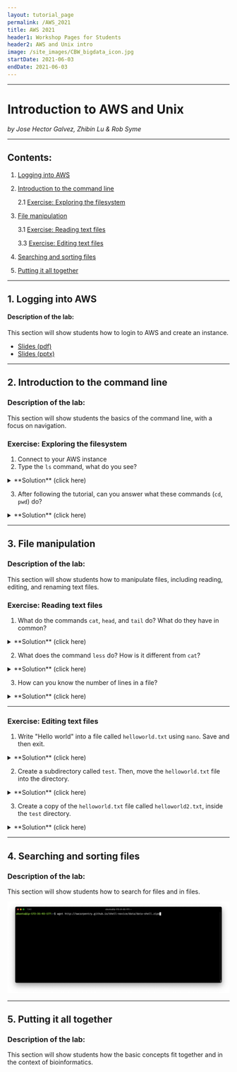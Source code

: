 ```yaml
---
layout: tutorial_page
permalink: /AWS_2021
title: AWS 2021
header1: Workshop Pages for Students
header2: AWS and Unix intro
image: /site_images/CBW_bigdata_icon.jpg
startDate: 2021-06-03
endDate: 2021-06-03
---
```


-----------------------

# Introduction to AWS and Unix

*by Jose Hector Galvez, Zhibin Lu & Rob Syme*

---

## Contents:

1. [Logging into AWS ](#aws_login)


2. [Introduction to the command line](#command_line_intro)

    2.1 [Exercise: Exploring the filesystem](#filesystem_exploration)

3. [File manipulation](#file_manip)

    3.1 [Exercise: Reading text files](#read_files)

    3.3 [Exercise: Editing text files](#edit_file)

4. [Searching and sorting files](#search_sort)

5. [Putting it all together](#conclusion)

-----------------------

<a name="aws_login"></a>
## 1. Logging into AWS

#### Description of the lab:
This section will show students how to login to AWS and create an instance.

- [Slides (pdf)](data/CBW_2021_AWS.pdf)
- [Slides (pptx)](data/CBW_2021_AWS.pptx)

-----------------------
<a name="command_line_intro"></a>
## 2. Introduction to the command line

### Description of the lab:
This section will show students the basics of the command line, with a focus on navigation.

<a name="filesystem_exploration"></a>
### Exercise: Exploring the filesystem

1. Connect to your AWS instance
2. Type the `ls` command, what do you see?

<details>
  <summary>
**Solution** (click here)
  </summary>

```
$ ls
CourseData  R  cvmfs_cache  workspace
```

The `ls` command lists the contents of a working directory.

</details>

3. After following the tutorial, can you answer what these commands (`cd`, `pwd`) do?

<details>
  <summary>
**Solution** (click here)
  </summary>

The `cd` command is used to *change directories*. Without arguments, it will move to the home directory (`~`)

The `pwd` command shows the absolute *path to the working directory*.


</details>


-----------------------
<a name="file_manip"></a>
## 3. File manipulation

### Description of the lab:
This section will show students how to manipulate files, including reading, editing, and renaming text files.

<a name="read_files"></a>
### Exercise: Reading text files

1. What do the commands `cat`, `head`, and `tail` do? What do they have in common?

<details>
  <summary>
**Solution** (click here)
  </summary>

All three of these commands ouptut the contents of a text file to *standard out*:
- `cat` outputs the *full* contents of the file
- `head` outputs the *first* 10 lines of a file
- `tail` outputs the *last* 10 lines of a file

</details>

2. What does the command `less` do? How is it different from `cat`?

<details>
  <summary>
**Solution** (click here)
  </summary>

`less` opens a text file for viewing. Unlike `cat`, it will display it in a separate file viewer.

</details>


3. How can you know the number of lines in a file?

<details>
  <summary>
**Solution** (click here)
  </summary>

The command `wc -l` will display the number of lines in a file.

`wc` (word count) displays the number of words, lines, and bytes in a file. The `-l` option, limits the output to lines.

</details>

---
<a name="edit_files"></a>
### Exercise: Editing text files

1. Write "Hello world" into a file called `helloworld.txt` using `nano`. Save and then exit.

<details>
  <summary>
**Solution** (click here)
  </summary>

First, use the `nano` command to open a file called `helloworld.txt`

```
$ nano helloworld.txt
```

Inside the nano editor, write "Hello world" and then use the `^O` option to write the changes and then `^X` to exit.

</details>


2. Create a subdirectory called `test`. Then, move the `helloworld.txt` file into the directory.

<details>
  <summary>
**Solution** (click here)
  </summary>

First, use the command `mkdir` to create this new directory. Then, use `mv` to move `helloworld.txt` into this directory.

```
$ mkdir test
$ mv helloworld.txt test/

```

</details>


3. Create a copy of the `helloworld.txt` file called `helloworld2.txt`, inside the `test` directory.

<details>
  <summary>
**Solution** (click here)
  </summary>

First, change the working directory using `cd`, then use the `cp` command to create the copy.

```
$ cd test
$ cp helloworld.txt helloworld2.txt

```

</details>


-----------------------
<a name="search_sort"></a>
## 4. Searching and sorting files

### Description of the lab:
This section will show students how to search for files and in files.

![Wget example](img/wget.png)

-----------------------
<a name="conclusion"></a>
## 5. Putting it all together

### Description of the lab:
This section will show students how the basic concepts fit together and in the context of bioinformatics.
